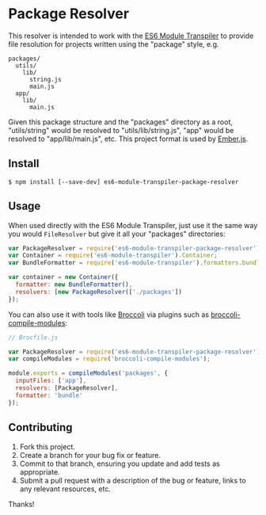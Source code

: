 # Package Resolver

This resolver is intended to work with the [ES6 Module Transpiler][es6-module-transpiler] to provide file resolution for
projects written using the "package" style, e.g.

```
packages/
  utils/
    lib/
      string.js
      main.js
  app/
    lib/
      main.js
```

Given this package structure and the "packages" directory as a root, "utils/string" would be resolved to
"utils/lib/string.js", "app" would be resolved to "app/lib/main.js", etc. This project format is used by
[Ember.js][emberjs].

## Install

```
$ npm install [--save-dev] es6-module-transpiler-package-resolver
```

## Usage

When used directly with the ES6 Module Transpiler, just use it the same way you would `FileResolver` but give it all
your "packages" directories:

```js
var PackageResolver = require('es6-module-transpiler-package-resolver');
var Container = require('es6-module-transpiler').Container;
var BundleFormatter = require('es6-module-transpiler').formatters.bundle;

var container = new Container({
  formatter: new BundleFormatter(),
  resolvers: [new PackageResolver(['./packages'])
});
```

You can also use it with tools like [Broccoli][broccoli] via plugins such as
[broccoli-compile-modules][broccoli-compile-modules]:

```js
// Brocfile.js

var PackageResolver = require('es6-module-transpiler-package-resolver');
var compileModules = require('broccoli-compile-modules');

module.exports = compileModules('packages', {
  inputFiles: ['app'],
  resolvers: [PackageResolver],
  formatter: 'bundle'
});
```

## Contributing

1. Fork this project.
1. Create a branch for your bug fix or feature.
1. Commit to that branch, ensuring you update and add tests as appropriate.
1. Submit a pull request with a description of the bug or feature, links to any relevant resources, etc.

Thanks!

[broccoli]: https://github.com/broccolijs/broccoli
[broccoli-compile-modules]: https://github.com/eventualbuddha/broccoli-compile-modules
[emberjs]: https://github.com/emberjs/ember.js
[es6-module-transpiler]: https://github.com/esnext/es6-module-transpiler
